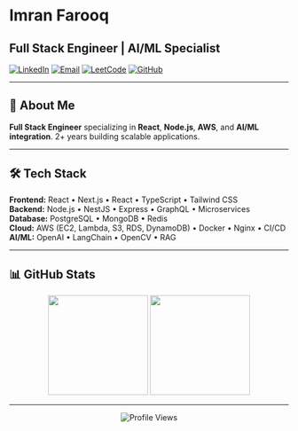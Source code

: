 # Imran Farooq
## Full Stack Engineer | AI/ML Specialist 

[![LinkedIn](https://img.shields.io/badge/LinkedIn-0077B5?style=flat-square&logo=linkedin&logoColor=white)](https://www.linkedin.com/in/eric-paz-6852a520a) [![Email](https://img.shields.io/badge/Email-D14836?style=flat-square&logo=gmail&logoColor=white)](mailto:epaz314@outlook.com) [![LeetCode](https://img.shields.io/badge/LeetCode-FFA116?style=flat-square&logo=leetcode&logoColor=black)](https://leetcode.com/imranf620) [![GitHub](https://img.shields.io/badge/GitHub-100000?style=flat-square&logo=github&logoColor=white)](https://github.com/epaz314-dev)

---

## 🎯 About Me

**Full Stack Engineer** specializing in **React**, **Node.js**, **AWS**, and **AI/ML integration**. 2+ years building scalable applications.

---

## 🛠️ Tech Stack

**Frontend:** React • Next.js • React • TypeScript • Tailwind CSS  
**Backend:** Node.js • NestJS • Express • GraphQL • Microservices  
**Database:** PostgreSQL • MongoDB • Redis   
**Cloud:** AWS (EC2, Lambda, S3, RDS, DynamoDB) • Docker • Nginx • CI/CD  
**AI/ML:** OpenAI • LangChain • OpenCV • RAG   

---

## 📊 GitHub Stats

<div align="center">
  <img height="180em" src="https://github-readme-stats.vercel.app/api?username=imranf620&show_icons=true&theme=github_dark&include_all_commits=true&count_private=true&hide_border=true"/>
  <img height="180em" src="https://github-readme-stats.vercel.app/api/top-langs/?username=epaz314-dev&layout=compact&langs_count=8&theme=github_dark&hide_border=true"/>
</div>

---


<div align="center">

![Profile Views](https://komarev.com/ghpvc/?username=imranf620&color=blue&style=flat-square&label=Profile+Views)

</div>
